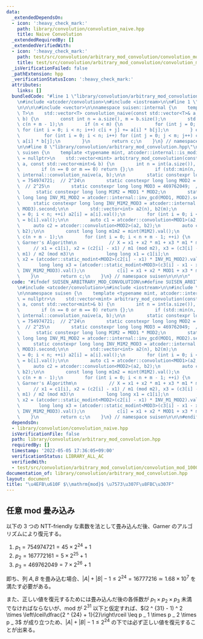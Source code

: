 ```yaml
---
data:
  _extendedDependsOn:
  - icon: ':heavy_check_mark:'
    path: library/convolution/convolution_naive.hpp
    title: Naive Convolution
  _extendedRequiredBy: []
  _extendedVerifiedWith:
  - icon: ':heavy_check_mark:'
    path: test/src/convolution/arbitrary_mod_convolution/convolution_mod_1000000007.test.cpp
    title: test/src/convolution/arbitrary_mod_convolution/convolution_mod_1000000007.test.cpp
  _isVerificationFailed: false
  _pathExtension: hpp
  _verificationStatusIcon: ':heavy_check_mark:'
  attributes:
    links: []
  bundledCode: "#line 1 \"library/convolution/arbitrary_mod_convolution.hpp\"\n\n\n\
    \n#include <atcoder/convolution>\n#include <iostream>\n\n#line 1 \"library/convolution/convolution_naive.hpp\"\
    \n\n\n\n#include <vector>\n\nnamespace suisen::internal {\n    template <typename\
    \ T>\n    std::vector<T> convolution_naive(const std::vector<T>& a, const std::vector<T>&\
    \ b) {\n        const int n = a.size(), m = b.size();\n        std::vector<T>\
    \ c(n + m - 1);\n        if (n < m) {\n            for (int j = 0; j < m; j++)\
    \ for (int i = 0; i < n; i++) c[i + j] += a[i] * b[j];\n        } else {\n   \
    \         for (int i = 0; i < n; i++) for (int j = 0; j < m; j++) c[i + j] +=\
    \ a[i] * b[j];\n        }\n        return c;\n    }\n} // namespace suisen\n\n\
    \n\n#line 8 \"library/convolution/arbitrary_mod_convolution.hpp\"\n\nnamespace\
    \ suisen {\n    template <typename mint, atcoder::internal::is_modint_t<mint>*\
    \ = nullptr>\n    std::vector<mint> arbitrary_mod_convolution(const std::vector<mint>&\
    \ a, const std::vector<mint>& b) {\n        int n = int(a.size()), m = int(b.size());\n\
    \        if (n == 0 or m == 0) return {};\n        if (std::min(n, m) <= 60) return\
    \ internal::convolution_naive(a, b);\n\n        static constexpr long long MOD1\
    \ = 754974721;  // 2^24\n        static constexpr long long MOD2 = 167772161;\
    \  // 2^25\n        static constexpr long long MOD3 = 469762049;  // 2^26\n  \
    \      static constexpr long long M1M2 = MOD1 * MOD2;\n        static constexpr\
    \ long long INV_M1_MOD2 = atcoder::internal::inv_gcd(MOD1, MOD2).second;\n   \
    \     static constexpr long long INV_M1M2_MOD3 = atcoder::internal::inv_gcd(M1M2,\
    \ MOD3).second;\n\n        std::vector<int> a2(n), b2(m);\n        for (int i\
    \ = 0; i < n; ++i) a2[i] = a[i].val();\n        for (int i = 0; i < m; ++i) b2[i]\
    \ = b[i].val();\n\n        auto c1 = atcoder::convolution<MOD1>(a2, b2);\n   \
    \     auto c2 = atcoder::convolution<MOD2>(a2, b2);\n        auto c3 = atcoder::convolution<MOD3>(a2,\
    \ b2);\n\n        const long long m1m2 = mint(M1M2).val();\n        std::vector<mint>\
    \ c(n + m - 1);\n        for (int i = 0; i < n + m - 1; ++i) {\n            //\
    \ Garner's Algorithm\n            // X = x1 + x2 * m1 + x3 * m1 * m2\n       \
    \     // x1 = c1[i], x2 = (c2[i] - x1) / m1 (mod m2), x3 = (c3[i] - x1 - x2 *\
    \ m1) / m2 (mod m3)\n            long long x1 = c1[i];\n            long long\
    \ x2 = (atcoder::static_modint<MOD2>(c2[i] - x1) * INV_M1_MOD2).val();\n     \
    \       long long x3 = (atcoder::static_modint<MOD3>(c3[i] - x1 - x2 * MOD1) *\
    \ INV_M1M2_MOD3).val();\n            c[i] = x1 + x2 * MOD1 + x3 * m1m2;\n    \
    \    }\n        return c;\n    }\n} // namespace suisen\n\n\n\n"
  code: "#ifndef SUISEN_ARBITRARY_MOD_CONVOLUTION\n#define SUISEN_ARBITRARY_MOD_CONVOLUTION\n\
    \n#include <atcoder/convolution>\n#include <iostream>\n\n#include \"library/convolution/convolution_naive.hpp\"\
    \n\nnamespace suisen {\n    template <typename mint, atcoder::internal::is_modint_t<mint>*\
    \ = nullptr>\n    std::vector<mint> arbitrary_mod_convolution(const std::vector<mint>&\
    \ a, const std::vector<mint>& b) {\n        int n = int(a.size()), m = int(b.size());\n\
    \        if (n == 0 or m == 0) return {};\n        if (std::min(n, m) <= 60) return\
    \ internal::convolution_naive(a, b);\n\n        static constexpr long long MOD1\
    \ = 754974721;  // 2^24\n        static constexpr long long MOD2 = 167772161;\
    \  // 2^25\n        static constexpr long long MOD3 = 469762049;  // 2^26\n  \
    \      static constexpr long long M1M2 = MOD1 * MOD2;\n        static constexpr\
    \ long long INV_M1_MOD2 = atcoder::internal::inv_gcd(MOD1, MOD2).second;\n   \
    \     static constexpr long long INV_M1M2_MOD3 = atcoder::internal::inv_gcd(M1M2,\
    \ MOD3).second;\n\n        std::vector<int> a2(n), b2(m);\n        for (int i\
    \ = 0; i < n; ++i) a2[i] = a[i].val();\n        for (int i = 0; i < m; ++i) b2[i]\
    \ = b[i].val();\n\n        auto c1 = atcoder::convolution<MOD1>(a2, b2);\n   \
    \     auto c2 = atcoder::convolution<MOD2>(a2, b2);\n        auto c3 = atcoder::convolution<MOD3>(a2,\
    \ b2);\n\n        const long long m1m2 = mint(M1M2).val();\n        std::vector<mint>\
    \ c(n + m - 1);\n        for (int i = 0; i < n + m - 1; ++i) {\n            //\
    \ Garner's Algorithm\n            // X = x1 + x2 * m1 + x3 * m1 * m2\n       \
    \     // x1 = c1[i], x2 = (c2[i] - x1) / m1 (mod m2), x3 = (c3[i] - x1 - x2 *\
    \ m1) / m2 (mod m3)\n            long long x1 = c1[i];\n            long long\
    \ x2 = (atcoder::static_modint<MOD2>(c2[i] - x1) * INV_M1_MOD2).val();\n     \
    \       long long x3 = (atcoder::static_modint<MOD3>(c3[i] - x1 - x2 * MOD1) *\
    \ INV_M1M2_MOD3).val();\n            c[i] = x1 + x2 * MOD1 + x3 * m1m2;\n    \
    \    }\n        return c;\n    }\n} // namespace suisen\n\n\n#endif // SUISEN_ARBITRARY_MOD_CONVOLUTION\n"
  dependsOn:
  - library/convolution/convolution_naive.hpp
  isVerificationFile: false
  path: library/convolution/arbitrary_mod_convolution.hpp
  requiredBy: []
  timestamp: '2022-05-05 17:36:05+09:00'
  verificationStatus: LIBRARY_ALL_AC
  verifiedWith:
  - test/src/convolution/arbitrary_mod_convolution/convolution_mod_1000000007.test.cpp
documentation_of: library/convolution/arbitrary_mod_convolution.hpp
layout: document
title: "\u4EFB\u610F $\\mathrm{mod}$ \u7573\u307F\u8FBC\u307F"
---
```

## 任意 $\mathrm{mod}$ 畳み込み

以下の $3$ つの NTT-friendly な素数を法として畳み込んだ後、Garner のアルゴリズムにより復元する。

1. $p _ 1 = 754974721=45\times 2 ^ {24}+1$
2. $p _ 2 = 167772161=5\times 2 ^ {25}+1$
3. $p _ 3 = 469762049=7\times 2 ^ {26}+1$

即ち、列 $A,B$ を畳み込む場合、$|A|+|B|-1\leq 2 ^ {24}=16777216\simeq 1.68\times 10 ^ 7$ を満たす必要がある。

また、正しい値を復元するためには畳み込んだ後の各係数が $p _ 1 \times p _ 2 \times p _ 3$ 未満でなければならないが、$\mathrm{mod}$ が $2 ^ {31}$ 以下と仮定すれば、$(2 ^ {31} - 1) ^ 2 \times \left\lceil\dfrac{2 ^ {24} + 1}{2}\right\rceil \leq p _ 1 \times p _ 2 \times p _ 3$ が成り立つため、$|A|+|B|-1\leq 2^{24}$ の下では必ず正しい値を復元することが出来る。
